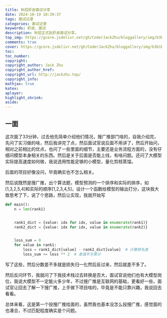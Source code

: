 ```yaml
---
title: 秋招虾皮面试分享
date: 2024-10-19 18:39:37
tags: 面试记录
categories: 面试记录
keywords: 虾皮、面试
description: 秋招正式批虾皮面试分享。
top_img: https://gcore.jsdelivr.net/gh/CoderJackZhu/bloggallery/img/b3b1b24841d210d0cbe1bf5a64b04d44.jpeg
comments: true
cover: https://gcore.jsdelivr.net/gh/CoderJackZhu/bloggallery/img/b3b1b24841d210d0cbe1bf5a64b04d44.jpeg
toc:
toc_number:
copyright:
copyright_author: Jack Zhu
copyright_author_href: 
copyright_url: http://jackzhu.top/
copyright_info: 
mathjax: true
katex: 
aplayer: 
highlight_shrink: 
aside: 
---
```


## 一面

这次面了33分钟，过去他先简单介绍他们情况，搜广推部门啥的，自我介绍完，先问了实习做的啥，然后我讲完了点，然后面试官说后面不用讲了，然后开始问，相对之前相比的优点，也问了一些里面的细节，主要还是业务流程方面的，没有仔细问模型本身相关的东西。然后是关于后面是否能上线，有啥问题。还问了大模型实际提高速度如何做，我说选用性能足够的小模型，量化剪枝蒸馏。

后面的项目好像没问，毕竟确实也不怎么相关。

然后说既然是搜广推，出个算法题，模型预测的一个排序和实际的排序，如[1,3,2,5,4]和实际的顺序[1,2,3,4,5]，设计一个函数给模型的输出打分，这块我大致思考了下，说了个思路，然后让实现，我就开始写

```python
def main():
    n = len(rank1)


    rank1_dict = {value: idx for idx, value in enumerate(rank1)}
    rank2_dict = {value: idx for idx, value in enumerate(rank2)}


    loss_sum = 0
    for value in rank1:
        loss = rank1_dict[value] - rank2_dict[value]  # 计算排名差
        loss_sum += loss ** 2  # 差值平方累计

```

写了这些，然后分数差不多就是损失归一化然后反过来，然后就差不多了。

然后反问环节，我就问了下我技术栈过去转换是否大，面试官说他们也有大模型岗位，我说大模型不一定能火多少年，不过搜广推是互联网的基础，更看好一些，面试官让回去了解一下搜广推，上手做下项目啥的，毕竟是不能只靠兴趣，我说回去看看。

总体来看，这是第一个投搜广推给面的，虽然我也基本没怎么投搜广推，感觉面的也凑合，不过匹配程度确实是个问题。
